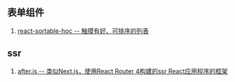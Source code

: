 ## 表单组件
1. [react-sortable-hoc -- 触摸有好、可排序的列表](https://github.com/clauderic/react-sortable-hoc)

## ssr
1. [after.js -- 类似Next.js，使用React Router 4构建的ssr React应用程序的框架](https://github.com/jaredpalmer/after.js)